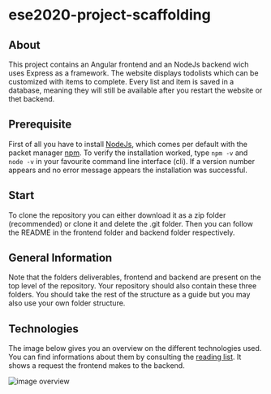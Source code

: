 # ese2020-project-scaffolding

## About
This project contains an Angular frontend and an NodeJs backend wich uses Express as a framework. The website displays todolists which can be customized with items to complete. Every list and item is saved in a database, meaning they will still be available after you restart the website or thet backend. 

## Prerequisite
First of all you have to install [NodeJs](https://nodejs.org/de/download/), which comes per default with the packet manager [npm](https://www.npmjs.com/get-npm).
To verify the installation worked, type `npm -v` and `node -v` in your favourite command line interface (cli). If a version number appears and no error message appears the installation was successful.

## Start
To clone the repository you can either download it as a zip folder (recommended) or clone it and delete the .git folder. Then you can follow the README in the frontend folder and backend folder respectively.

## General Information
Note that the folders deliverables, frontend and backend are present on the top level of the repository. Your repository should also contain these three folders. 
You should take the rest of the structure as a guide but you may also use your own folder structure.

## Technologies 
The image below gives you an overview on the different technologies used. You can find informations about them by consulting the [reading list](https://github.com/scg-unibe-ch/ese2020/wiki/Reading-list). It shows a request the frontend makes to the backend.

![image overview](./backend/src/public/images/tech_overview.png)
